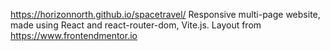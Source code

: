 https://horizonnorth.github.io/spacetravel/
Responsive multi-page website, made using React and react-router-dom, Vite.js. 
Layout from https://www.frontendmentor.io 

